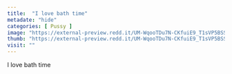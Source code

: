 ```yaml
---
title:  "I love bath time"
metadate: "hide"
categories: [ Pussy ]
image: "https://external-preview.redd.it/UM-WqooTDu7N-CKfuiE9_T1sVP5BSSuXBds0vo8IPq8.jpg?auto=webp&s=3078c46ae4ca492f6dcb43b812c0114fd94bccf2"
thumb: "https://external-preview.redd.it/UM-WqooTDu7N-CKfuiE9_T1sVP5BSSuXBds0vo8IPq8.jpg?width=1080&crop=smart&auto=webp&s=5c2128687421eada0974f49afefcfa26f238c3e2"
visit: ""
---
```

I love bath time

